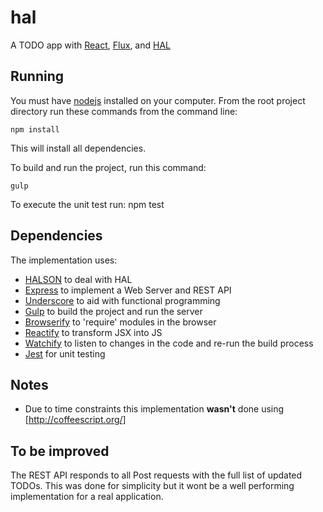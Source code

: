 # hal

A TODO app with [React](https://facebook.github.io/react/), [Flux](https://facebook.github.io/flux/), and [HAL](http://tools.ietf.org/html/draft-kelly-json-hal)

## Running

You must have [nodejs](https://nodejs.org/) installed on your computer.
From the root project directory run these commands from the command line:

    npm install

This will install all dependencies.

To build and run the project, run this command:

    gulp

To execute the unit test run:
    npm test

## Dependencies

The implementation uses:
- [HALSON](https://github.com/seznam/halson) to deal with HAL
- [Express](https://www.npmjs.com/package/express) to implement a Web Server and REST API
- [Underscore](http://underscorejs.org/) to aid with functional programming
- [Gulp](http://gulpjs.com/) to build the project and run the server
- [Browserify](http://browserify.org/) to 'require' modules in the browser
- [Reactify](https://www.npmjs.com/package/reactify) to transform JSX into JS
- [Watchify](https://github.com/substack/watchify) to listen to changes in the code and re-run the build process
- [Jest](https://facebook.github.io/jest/) for unit testing

## Notes

- Due to time constraints this implementation **wasn't** done using [http://coffeescript.org/]

## To be improved

The REST API responds to all Post requests with the full list of updated TODOs.
This was done for simplicity but it wont be a well performing implementation for a real application.
